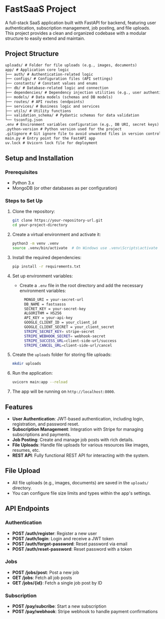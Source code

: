 # FastSaaS Project

A full-stack SaaS application built with FastAPI for backend, featuring user authentication, subscription management, job posting, and file uploads. This project provides a clean and organized codebase with a modular structure to easily extend and maintain.

## Project Structure

```md
uploads/ # Folder for file uploads (e.g., images, documents)
app/ # Application core logic
├── auth/ # Authentication-related logic
├── configs/ # Configuration files (API settings) 
├── constants/ # Constant values and enums
├── db/ # Database-related logic and connection
├── dependencies/ # Dependency injection utilities (e.g., user authentication) 
├── models/ # Data models (schemas and DB models) 
├── routes/ # API routes (endpoints) 
├── services/ # Business logic and services 
├── utils/ # Utility functions
├── validation_schema/ # Pydantic schemas for data validation
└── tsconfig.json
.env # Environment variables configuration (e.g., DB URI, secret keys) 
.python-version # Python version used for the project
.gitignore # Git ignore file to avoid unwanted files in version control
main.py # Entry point for the FastAPI app 
uv.lock # Uvicorn lock file for deployment
```



## Setup and Installation

### Prerequisites

- Python 3.x
- MongoDB (or other databases as per configuration)

### Steps to Set Up

1. Clone the repository:
    ```bash
    git clone https://your-repository-url.git
    cd your-project-directory
    ```

2. Create a virtual environment and activate it:
    ```bash
    python3 -m venv .venv
    source .venv/bin/activate  # On Windows use .venv\Scripts\activate
    ```

3. Install the required dependencies:
    ```bash
    pip install -r requirements.txt
    ```

4. Set up environment variables:
    - Create a `.env` file in the root directory and add the necessary environment variables:
      ```bash
        MONGO_URI = your-secret-url
        DB_NAME = fastsasss
        SECRET_KEY = your-secret-key
        ALGORITHM = HS256
        API_KEY = your-api-key
        GOOGLE_CLIENT_ID = your_client_id
        GOOGLE_CLIENT_SECRET = your_client_secret
        STRIPE_SECRET_KEY= stripe-secret
        STRIPE_WEBHOOK_SECRET= webhook-secret
        STRIPE_SUCCESS_URL=client-side-url/success
        STRIPE_CANCEL_URL=client-side-url/cancel
      ```

5. Create the `uploads` folder for storing file uploads:
    ```bash
    mkdir uploads
    ```

6. Run the application:
    ```bash
    uvicorn main:app --reload
    ```
<!-- uv pip freeze > uv.lock -->
7. The app will be running on `http://localhost:8000`.

## Features

- **User Authentication**: JWT-based authentication, including login, registration, and password reset.
- **Subscription Management**: Integration with Stripe for managing subscriptions and payments.
- **Job Posting**: Create and manage job posts with rich details.
- **File Uploads**: Handle file uploads for various resources like images, resumes, etc.
- **REST API**: Fully functional REST API for interacting with the system.

## File Upload

- All file uploads (e.g., images, documents) are saved in the `uploads/` directory.
- You can configure file size limits and types within the app's settings.

## API Endpoints

### Authentication

- **POST /auth/register**: Register a new user
- **POST /auth/login**: Login and receive a JWT token
- **POST /auth/forgot-password**: Reset password via email
- **POST /auth/reset-password**: Reset password with a token

### Jobs

- **POST /jobs/post**: Post a new job
- **GET /jobs**: Fetch all job posts
- **GET /jobs/{id}**: Fetch a single job post by ID

### Subscription

- **POST /pay/subcribe**: Start a new subscription
- **POST /pay/webhook**: Stripe webhook to handle payment confirmations